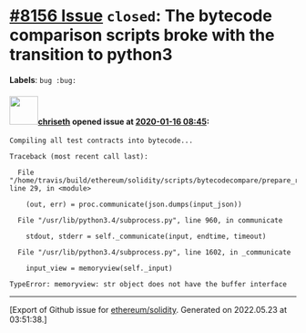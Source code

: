 # [\#8156 Issue](https://github.com/ethereum/solidity/issues/8156) `closed`: The bytecode comparison scripts broke with the transition to python3
**Labels**: `bug :bug:`


#### <img src="https://avatars.githubusercontent.com/u/9073706?v=4" width="50">[chriseth](https://github.com/chriseth) opened issue at [2020-01-16 08:45](https://github.com/ethereum/solidity/issues/8156):

```
Compiling all test contracts into bytecode...

Traceback (most recent call last):

  File "/home/travis/build/ethereum/solidity/scripts/bytecodecompare/prepare_report.py", line 29, in <module>

    (out, err) = proc.communicate(json.dumps(input_json))

  File "/usr/lib/python3.4/subprocess.py", line 960, in communicate

    stdout, stderr = self._communicate(input, endtime, timeout)

  File "/usr/lib/python3.4/subprocess.py", line 1602, in _communicate

    input_view = memoryview(self._input)

TypeError: memoryview: str object does not have the buffer interface
```




-------------------------------------------------------------------------------



[Export of Github issue for [ethereum/solidity](https://github.com/ethereum/solidity). Generated on 2022.05.23 at 03:51:38.]
